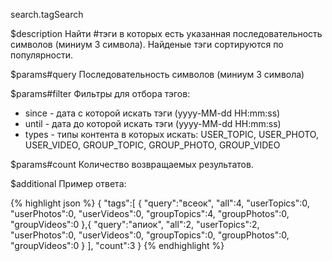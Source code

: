 search.tagSearch

$description
Найти #тэги в которых есть указанная последовательность символов (миниум 3 символа). Найденые тэги сортируются по популярности.

$params#query
Последовательность символов (миниум 3 символа)

$params#filter
Фильтры для отбора тэгов:

* since - дата с которой искать тэги (yyyy-MM-dd HH:mm:ss)
* until - дата до которой искать тэги (yyyy-MM-dd HH:mm:ss)
* types - типы контента в которых искать: USER_TOPIC, USER_PHOTO, USER_VIDEO, GROUP_TOPIC, GROUP_PHOTO, GROUP_VIDEO

$params#count
Количество возвращаемых результатов.

$additional
Пример ответа:

{% highlight json %}
{
    "tags":[
        {
            "query":"всеок",
            "all":4,
            "userTopics":0,
            "userPhotos":0,
            "userVideos":0,
            "groupTopics":4,
            "groupPhotos":0,
            "groupVideos":0
        },{
            "query":"апиок",
            "all":2,
            "userTopics":2,
            "userPhotos":0,
            "userVideos":0,
            "groupTopics":0,
            "groupPhotos":0,
            "groupVideos":0
        }
    ],
    "count":3
}
{% endhighlight %}